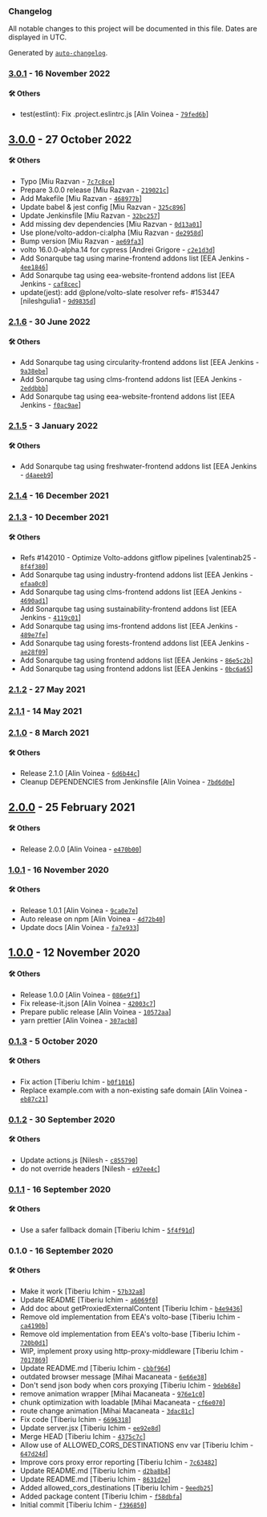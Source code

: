 ### Changelog

All notable changes to this project will be documented in this file. Dates are displayed in UTC.

Generated by [`auto-changelog`](https://github.com/CookPete/auto-changelog).

### [3.0.1](https://github.com/eea/volto-corsproxy/compare/3.0.0...3.0.1) - 16 November 2022

#### :hammer_and_wrench: Others

- test(estlint): Fix .project.eslintrc.js [Alin Voinea - [`79fed6b`](https://github.com/eea/volto-corsproxy/commit/79fed6b79fd1175a8f971ad2793278a9df940776)]
## [3.0.0](https://github.com/eea/volto-corsproxy/compare/2.1.6...3.0.0) - 27 October 2022

#### :hammer_and_wrench: Others

- Typo [Miu Razvan - [`7c7c8ce`](https://github.com/eea/volto-corsproxy/commit/7c7c8ce2295a38fe0b0ec2194737755398550645)]
- Prepare 3.0.0 release [Miu Razvan - [`219021c`](https://github.com/eea/volto-corsproxy/commit/219021c9643a5b94c3bfd7d521a7f256f7472303)]
- Add Makefile [Miu Razvan - [`468977b`](https://github.com/eea/volto-corsproxy/commit/468977b82f6e9c933b5d915aab5e31c4f2bd97ff)]
- Update babel & jest config [Miu Razvan - [`325c896`](https://github.com/eea/volto-corsproxy/commit/325c8968c60c10b8bc528dc4f02dacbb1787b81a)]
- Update Jenkinsfile [Miu Razvan - [`32bc257`](https://github.com/eea/volto-corsproxy/commit/32bc257789d7669fa6ea7e40675ec7a9825f1eb1)]
- Add missing dev dependencies [Miu Razvan - [`0d13a01`](https://github.com/eea/volto-corsproxy/commit/0d13a0134d0af7e1d69e95c7efc9c691cc1e8347)]
- Use plone/volto-addon-ci:alpha [Miu Razvan - [`de2958d`](https://github.com/eea/volto-corsproxy/commit/de2958db298093cfeb96d5d16b465ad8cd7edd7b)]
- Bump version [Miu Razvan - [`ae69fa3`](https://github.com/eea/volto-corsproxy/commit/ae69fa30feac6b3eddc6438510e1bb8728c7c46f)]
- volto 16.0.0-alpha.14 for cypress [Andrei Grigore - [`c2e1d3d`](https://github.com/eea/volto-corsproxy/commit/c2e1d3d3c65ffa1bb745ed05c3b0f5e2732f88c7)]
- Add Sonarqube tag using marine-frontend addons list [EEA Jenkins - [`4ee1846`](https://github.com/eea/volto-corsproxy/commit/4ee1846ca9f58f7a712165c61e34afbe5cb2ec42)]
- Add Sonarqube tag using eea-website-frontend addons list [EEA Jenkins - [`caf8cec`](https://github.com/eea/volto-corsproxy/commit/caf8cec9c166445072abcb56315474581133c85b)]
- update(jest): add @plone/volto-slate resolver refs- #153447 [nileshgulia1 - [`9d9835d`](https://github.com/eea/volto-corsproxy/commit/9d9835d9ff5246f9d2b99a2158334c3fd41975bb)]
### [2.1.6](https://github.com/eea/volto-corsproxy/compare/2.1.5...2.1.6) - 30 June 2022

#### :hammer_and_wrench: Others

- Add Sonarqube tag using circularity-frontend addons list [EEA Jenkins - [`9a38ebe`](https://github.com/eea/volto-corsproxy/commit/9a38ebe9bc4f298cf0f9da62f248f3faf650fdd4)]
- Add Sonarqube tag using clms-frontend addons list [EEA Jenkins - [`2eddbbb`](https://github.com/eea/volto-corsproxy/commit/2eddbbb15bf944e88ddb079b1a72950dc638fd79)]
- Add Sonarqube tag using eea-website-frontend addons list [EEA Jenkins - [`f0ac9ae`](https://github.com/eea/volto-corsproxy/commit/f0ac9aeb12c436c673740533abab32fb3e0fa227)]
### [2.1.5](https://github.com/eea/volto-corsproxy/compare/2.1.4...2.1.5) - 3 January 2022

#### :hammer_and_wrench: Others

- Add Sonarqube tag using freshwater-frontend addons list [EEA Jenkins - [`d4aeeb9`](https://github.com/eea/volto-corsproxy/commit/d4aeeb95613f880ddb6a2b5426f3d5895856a17d)]
### [2.1.4](https://github.com/eea/volto-corsproxy/compare/2.1.3...2.1.4) - 16 December 2021

### [2.1.3](https://github.com/eea/volto-corsproxy/compare/2.1.2...2.1.3) - 10 December 2021

#### :hammer_and_wrench: Others

- Refs #142010 - Optimize Volto-addons gitflow pipelines [valentinab25 - [`8f4f380`](https://github.com/eea/volto-corsproxy/commit/8f4f38083912d1f67c86a6c72316cb83aba3b3a8)]
- Add Sonarqube tag using industry-frontend addons list [EEA Jenkins - [`efaa0c0`](https://github.com/eea/volto-corsproxy/commit/efaa0c0a1b585badabfdef5663174df2ca71865d)]
- Add Sonarqube tag using clms-frontend addons list [EEA Jenkins - [`4690ad1`](https://github.com/eea/volto-corsproxy/commit/4690ad118518b6acb536e4f3fb0c864c8fc6d3ca)]
- Add Sonarqube tag using sustainability-frontend addons list [EEA Jenkins - [`4119c01`](https://github.com/eea/volto-corsproxy/commit/4119c0108d3ca5d31a0df0a5885fb211c131cf4c)]
- Add Sonarqube tag using ims-frontend addons list [EEA Jenkins - [`489e7fe`](https://github.com/eea/volto-corsproxy/commit/489e7fed7466110f81d942cf8dbd302fb3b7fe89)]
- Add Sonarqube tag using forests-frontend addons list [EEA Jenkins - [`ae28f09`](https://github.com/eea/volto-corsproxy/commit/ae28f093d0908c8bd61fd89ebc4259af4a6ed761)]
- Add Sonarqube tag using frontend addons list [EEA Jenkins - [`86e5c2b`](https://github.com/eea/volto-corsproxy/commit/86e5c2b3195bef4f332f1be28040597a63b85ff6)]
- Add Sonarqube tag using frontend addons list [EEA Jenkins - [`0bc6a65`](https://github.com/eea/volto-corsproxy/commit/0bc6a6533a35c1f2df841e9a6db6ad35f25edc86)]
### [2.1.2](https://github.com/eea/volto-corsproxy/compare/2.1.1...2.1.2) - 27 May 2021

### [2.1.1](https://github.com/eea/volto-corsproxy/compare/2.1.0...2.1.1) - 14 May 2021

### [2.1.0](https://github.com/eea/volto-corsproxy/compare/2.0.0...2.1.0) - 8 March 2021

#### :hammer_and_wrench: Others

- Release 2.1.0 [Alin Voinea - [`6d6b44c`](https://github.com/eea/volto-corsproxy/commit/6d6b44c4e554e3ec467636056b68ca732c3c83f3)]
- Cleanup DEPENDENCIES from Jenkinsfile [Alin Voinea - [`7bd6d0e`](https://github.com/eea/volto-corsproxy/commit/7bd6d0e4bb9dd26723f8c058d727b117077bb20e)]
## [2.0.0](https://github.com/eea/volto-corsproxy/compare/1.0.1...2.0.0) - 25 February 2021

#### :hammer_and_wrench: Others

- Release 2.0.0 [Alin Voinea - [`e470b00`](https://github.com/eea/volto-corsproxy/commit/e470b007af2dac5aa026d95aa6fde537b1a001bd)]
### [1.0.1](https://github.com/eea/volto-corsproxy/compare/1.0.0...1.0.1) - 16 November 2020

#### :hammer_and_wrench: Others

- Release 1.0.1 [Alin Voinea - [`9ca0e7e`](https://github.com/eea/volto-corsproxy/commit/9ca0e7e0a51640e6df7565a9f0917e503c512dba)]
- Auto release on npm [Alin Voinea - [`4d72b40`](https://github.com/eea/volto-corsproxy/commit/4d72b40ffc33e899f0c2cab0f2f5027412d20441)]
- Update docs [Alin Voinea - [`fa7e933`](https://github.com/eea/volto-corsproxy/commit/fa7e933e3d46e6cdcae44e95029d94e0fcb7223a)]
## [1.0.0](https://github.com/eea/volto-corsproxy/compare/0.1.3...1.0.0) - 12 November 2020

#### :hammer_and_wrench: Others

- Release 1.0.0 [Alin Voinea - [`086e9f1`](https://github.com/eea/volto-corsproxy/commit/086e9f1ad99da57b14ac8f570c08ab05493fad1c)]
- Fix release-it.json [Alin Voinea - [`42003c7`](https://github.com/eea/volto-corsproxy/commit/42003c728acdad9b1d5fd57babb0d59a0c6d61c7)]
- Prepare public release [Alin Voinea - [`10572aa`](https://github.com/eea/volto-corsproxy/commit/10572aa4fe7ad5f4f16346207f706888e2ea0d6f)]
- yarn prettier [Alin Voinea - [`307acb8`](https://github.com/eea/volto-corsproxy/commit/307acb8e81e5a022f36c78c636eeee41d77f3722)]
### [0.1.3](https://github.com/eea/volto-corsproxy/compare/0.1.2...0.1.3) - 5 October 2020

#### :hammer_and_wrench: Others

- Fix action [Tiberiu Ichim - [`b0f1016`](https://github.com/eea/volto-corsproxy/commit/b0f1016c234b92a6f7acf4073c2251de6548c87d)]
- Replace example.com with a non-existing safe domain [Alin Voinea - [`eb87c21`](https://github.com/eea/volto-corsproxy/commit/eb87c21724e92a3a1bbc6e78ceb40b319992aa03)]
### [0.1.2](https://github.com/eea/volto-corsproxy/compare/0.1.1...0.1.2) - 30 September 2020

#### :hammer_and_wrench: Others

- Update actions.js [Nilesh - [`c855790`](https://github.com/eea/volto-corsproxy/commit/c855790943dfce25c99cbea4cb9f58d8fb8abe8b)]
- do not override headers [Nilesh - [`e97ee4c`](https://github.com/eea/volto-corsproxy/commit/e97ee4c68feea64500546b335492ce8dfd9133c2)]
### [0.1.1](https://github.com/eea/volto-corsproxy/compare/0.1.0...0.1.1) - 16 September 2020

#### :hammer_and_wrench: Others

- Use a safer fallback domain [Tiberiu Ichim - [`5f4f91d`](https://github.com/eea/volto-corsproxy/commit/5f4f91d17d4e1c81d26187ff77101066e0db17e7)]
### 0.1.0 - 16 September 2020

#### :hammer_and_wrench: Others

- Make it work [Tiberiu Ichim - [`57b32a8`](https://github.com/eea/volto-corsproxy/commit/57b32a830e5adddefa698d717eabafcfac00e255)]
- Update README [Tiberiu Ichim - [`a6069f0`](https://github.com/eea/volto-corsproxy/commit/a6069f02c4490f0ae6940ac66debf5af59313b5a)]
- Add doc about getProxiedExternalContent [Tiberiu Ichim - [`b4e9436`](https://github.com/eea/volto-corsproxy/commit/b4e943623b4bbf8f5020f6ec94b7a1370719f541)]
- Remove old implementation from EEA's volto-base [Tiberiu Ichim - [`ca4190b`](https://github.com/eea/volto-corsproxy/commit/ca4190b1f08242b5aec55bd95f44501e5a4b624f)]
- Remove old implementation from EEA's volto-base [Tiberiu Ichim - [`720b0d1`](https://github.com/eea/volto-corsproxy/commit/720b0d18f3c9064d2be6ea6110e07fa48b742193)]
- WIP, implement proxy using http-proxy-middleware [Tiberiu Ichim - [`7017869`](https://github.com/eea/volto-corsproxy/commit/70178691475cde8d62b5cf725a13ce6857c8f621)]
- Update README.md [Tiberiu Ichim - [`cbbf964`](https://github.com/eea/volto-corsproxy/commit/cbbf964f95a3ea352b0eea6984327da92ee1e94e)]
- outdated browser message [Mihai Macaneata - [`6e66e38`](https://github.com/eea/volto-corsproxy/commit/6e66e3869a671f1de33545fcbcf246803d19868a)]
- Don't send json body when cors proxying [Tiberiu Ichim - [`9deb68e`](https://github.com/eea/volto-corsproxy/commit/9deb68e8db298ae673332ee38beb1ecc6ed03cc7)]
- remove animation wrapper [Mihai Macaneata - [`976e1c0`](https://github.com/eea/volto-corsproxy/commit/976e1c099bb0bef75fda2d68e4d334125057ab67)]
- chunk optimization with loadable [Mihai Macaneata - [`cf6e070`](https://github.com/eea/volto-corsproxy/commit/cf6e07076faf5dd40d84cbdf05099927e6bb1d01)]
- route change animation [Mihai Macaneata - [`3dac81c`](https://github.com/eea/volto-corsproxy/commit/3dac81c9d2d807dc198efc8436c8506dbd4bae4a)]
- Fix code [Tiberiu Ichim - [`6696318`](https://github.com/eea/volto-corsproxy/commit/669631893efbccce9d9226af85b7f2ad945baceb)]
- Update server.jsx [Tiberiu Ichim - [`ee92e8d`](https://github.com/eea/volto-corsproxy/commit/ee92e8d710d6ec141840958fc6cdfb1cac2db795)]
- Merge HEAD [Tiberiu Ichim - [`4375c7c`](https://github.com/eea/volto-corsproxy/commit/4375c7c80c224186dd67ea6824eefa86135332fa)]
- Allow use of ALLOWED_CORS_DESTINATIONS env var [Tiberiu Ichim - [`647d24d`](https://github.com/eea/volto-corsproxy/commit/647d24d52b27fd21d472fe6acecc58a8481c8cf4)]
- Improve cors proxy error reporting [Tiberiu Ichim - [`7c63482`](https://github.com/eea/volto-corsproxy/commit/7c634822640da038be0731540871338f95ec3417)]
- Update README.md [Tiberiu Ichim - [`d2ba8b4`](https://github.com/eea/volto-corsproxy/commit/d2ba8b4b3d934d1132802f97c28a37f6078af523)]
- Update README.md [Tiberiu Ichim - [`8631d2e`](https://github.com/eea/volto-corsproxy/commit/8631d2ed833178d2cbc00272f4d63419753b829e)]
- Added allowed_cors_destinations [Tiberiu Ichim - [`9eedb25`](https://github.com/eea/volto-corsproxy/commit/9eedb25d259aa3bbd0fca8381bb30663eeafeaf8)]
- Added package content [Tiberiu Ichim - [`f58dbfa`](https://github.com/eea/volto-corsproxy/commit/f58dbfafa0400794f3f5ea129bfd56a6c7b76d37)]
- Initial commit [Tiberiu Ichim - [`f396850`](https://github.com/eea/volto-corsproxy/commit/f3968509173e0be1940e786f60c32f06e5aded95)]
